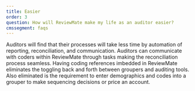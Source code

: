 ```yaml
---
title: Easier
order: 3
question: How will ReviewMate make my life as an auditor easier?
cmssegment: faqs
---
```

Auditors will find that their processes will take less time by
  automation of reporting, reconciliation, and communication. Auditors can
  communicate with coders within ReviewMate through tasks making the
  reconciliation process seamless. Having coding references imbedded in
  ReviewMate eliminates the toggling back and forth between groupers and
  auditing tools. Also eliminated is the requirement to enter demographics and codes into a grouper to make sequencing decisions or price an account.
